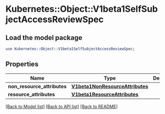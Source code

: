 # Kubernetes::Object::V1beta1SelfSubjectAccessReviewSpec

## Load the model package
```perl
use Kubernetes::Object::V1beta1SelfSubjectAccessReviewSpec;
```

## Properties
Name | Type | Description | Notes
------------ | ------------- | ------------- | -------------
**non_resource_attributes** | [**V1beta1NonResourceAttributes**](V1beta1NonResourceAttributes.md) |  | [optional] 
**resource_attributes** | [**V1beta1ResourceAttributes**](V1beta1ResourceAttributes.md) |  | [optional] 

[[Back to Model list]](../README.md#documentation-for-models) [[Back to API list]](../README.md#documentation-for-api-endpoints) [[Back to README]](../README.md)


